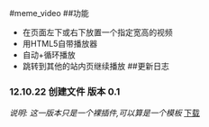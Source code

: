 #meme_video
##功能
- 在页面左下或右下放置一个指定宽高的视频
- 用HTML5自带播放器
- 自动+循环播放
- 跳转到其他的站内页继续播放
##更新日志
### 12.10.22 创建文件 版本 0.1
*说明: 这一版本只是一个裸插件,可以算是一个模板*
[下载](https://github.com/qaqxhy/meme_video/archive/refs/heads/main.zip)